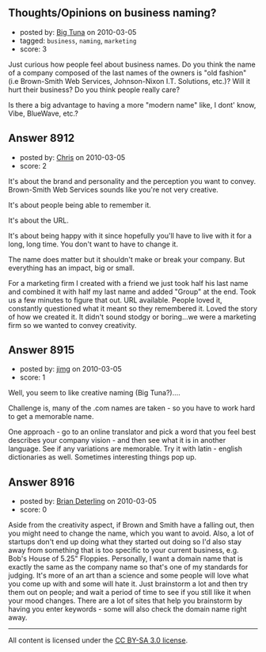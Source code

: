 ## Thoughts/Opinions on business naming?

- posted by: [Big Tuna](https://stackexchange.com/users/-1/1702-big-tuna) on 2010-03-05
- tagged: `business`, `naming`, `marketing`
- score: 3

Just curious how people feel about business names. Do you think the name of a company composed of the last names of the owners is "old fashion" (i.e Brown-Smith Web Services, Johnson-Nixon I.T. Solutions, etc.)? Will it hurt their business? Do you think people really care?

Is there a big advantage to having a more "modern name" like, I dont' know, Vibe, BlueWave, etc.?


## Answer 8912

- posted by: [Chris](https://stackexchange.com/users/-1/412-chris) on 2010-03-05
- score: 2

It's about the brand and personality and the perception you want to convey. Brown-Smith Web Services sounds like you're not very creative.

It's about people being able to remember it. 

It's about the URL.

It's about being happy with it since hopefully you'll have to live with it for a long, long time. You don't want to have to change it.

The name does matter but it shouldn't make or break your company. But everything has an impact, big or small.

For a marketing firm I created with a friend we just took half his last name and combined it with half my last name and added "Group" at the end. Took us a few minutes to figure that out. URL available. People loved it, constantly questioned what it meant so they remembered it. Loved the story of how we created it. It didn't sound stodgy or boring...we were a marketing firm so we wanted to convey creativity.




## Answer 8915

- posted by: [jimg](https://stackexchange.com/users/-1/2380-jimg) on 2010-03-05
- score: 1

Well, you seem to like creative naming (Big Tuna?).... 

Challenge is, many of the .com names are taken - so you have to work hard to get a memorable name.

One approach - go to an online translator and pick a word that you feel best describes your company vision - and then see what it is in another language. See if any variations are memorable.  Try it with latin - english dictionaries as well.  Sometimes interesting things pop up.


## Answer 8916

- posted by: [Brian Deterling](https://stackexchange.com/users/-1/496-brian-deterling) on 2010-03-05
- score: 0

Aside from the creativity aspect, if Brown and Smith have a falling out, then you might need to change the name, which you want to avoid. Also, a lot of startups don't end up doing what they started out doing so I'd also stay away from something that is too specific to your current business, e.g. Bob's House of 5.25" Floppies.  Personally, I want a domain name that is exactly the same as the company name so that's one of my standards for judging. It's more of an art than a science and some people will love what you come up with and some will hate it. Just brainstorm a lot and then try them out on people; and wait a period of time to see if you still like it when your mood changes.  There are a lot of sites that help you brainstorm by having you enter keywords - some will also check the domain name right away.



---

All content is licensed under the [CC BY-SA 3.0 license](https://creativecommons.org/licenses/by-sa/3.0/).
